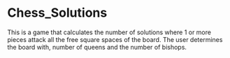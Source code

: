 # Chess_Solutions
This is a game that calculates the number of solutions where 1 or more pieces attack all the free square spaces of the board. The user determines the board with, number of queens and the number of bishops. 
